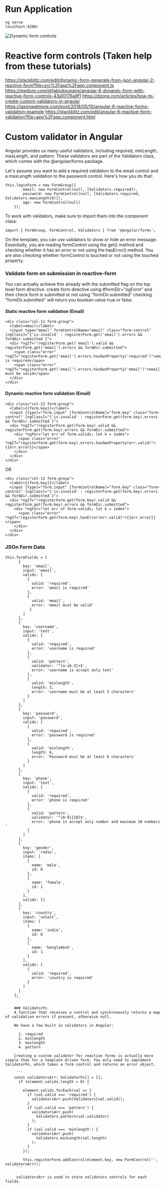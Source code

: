 # Run Application
```
ng serve
localhost:4200/
```

![Dynamic form controls](ss.png)

# Reactive form controls (Taken help from these tutorials)

https://stackblitz.com/edit/dynamic-form-generate-from-json-angular-2-reactive-form?file=src%2Fapp%2Fapp.component.ts
https://medium.com/@fabiokounang/angular-6-dynamic-form-with-reactive-form-controls-43a10176a9f1
https://dzone.com/articles/how-to-create-custom-validators-in-angular
https://jasonwatmore.com/post/2018/05/10/angular-6-reactive-forms-validation-example
https://stackblitz.com/edit/angular-6-reactive-form-validation?file=app%2Fapp.component.html

# Custom validator in Angular

Angular provides us many useful validators, including required, minLength, maxLength, and pattern. These validators are part of the Validators class, which comes with the @angular/forms package.

Let's assume you want to add a required validation to the email control and a maxLength validation to the password control. Here's how you do that:
```
this.loginForm = new FormGroup({
        email: new FormControl(null, [Validators.required]),
        password: new FormControl(null, [Validators.required, Validators.maxLength(8)]),
        age: new FormControl(null)
    });
``` 
To work with validators, make sure to import them into the component class:

```
import { FormGroup, FormControl, Validators } from '@angular/forms';
```

On the template, you can use validators to show or hide an error message. Essentially, you are reading formControl using the get() method and checking whether it has an error or not using the hasError() method. You are also checking whether formControl is touched or not using the touched property.   

### Validate form on submission in reactive-form

You can actually achieve this already with the submitted flag on the top level form directive. create form directive using #formDir="ngForm" and then check
form is submitted or not using "formDir.submitted" checking. "formDir.submitted" will return you boolean value true or false.


#### Static reactive form validation (Email)

```
<div class="col-12 form-group">
  <label>email</label>
  <input type="email" formControlName="email" class="form-control" [ngClass]="{'is-invalid' : registerForm.get('email').errors && formDir.submitted }">
  <div *ngIf="!registerForm.get('email').valid && registerForm.get('email').errors && formDir.submitted">
    <span class="error" *ngIf="registerForm.get('email').errors.hasOwnProperty('required')">email is required</span>
    <span class="error" *ngIf="registerForm.get('email').errors.hasOwnProperty('email')">email must be valid</span>
  </div>
</div>
``` 

#### Dynamic reactive form validation (Email)

```
<div class="col-12 form-group">
  <label>{{form.key}}</label>
  <input [type]="form.input" [formControlName]="form.key" class="form-control" [ngClass]="{'is-invalid' : registerForm.get(form.key).errors && formDir.submitted }">
  <div *ngIf="!registerForm.get(form.key).valid && registerForm.get(form.key).errors && formDir.submitted">
    <div *ngFor="let err of form.valids; let k = index">
      <span class="error" *ngIf="registerForm.get(form.key).errors.hasOwnProperty(err.valid)">{{err.error}}</span>
    </div>
  </div>
</div>
```

OR

```
<div class="col-12 form-group">
  <label>{{form.key}}</label>
  <input [type]="form.input" [formControlName]="form.key" class="form-control" [ngClass]="{'is-invalid' : registerForm.get(form.key).errors && formDir.submitted }">
  <div *ngIf="!registerForm.get(form.key).valid && registerForm.get(form.key).errors && formDir.submitted">
    <div *ngFor="let err of form.valids; let k = index">
      <span class="error" *ngIf="registerForm.get(form.key).hasError(err.valid)">{{err.error}}</span>
    </div>
  </div>
</div>
```

### JSOn Form Data
```
this.formFields = [
      {
        key: 'email',
        input: 'email',
        valids: [
          {
            valid: 'required',
            error: 'email is required'
          },
          {
            valid: 'email',
            error: 'email must be valid'
           }
        ]
      },
      {
        key: 'username',
        input: 'text',
        valids: [
          {
            valid: 'required',
            error: 'username is required'
          },
          {
            valid: 'pattern',
            validator: '^[a-zA-Z]+$',
            error: 'username is accept only text'
          },
          {
            valid: 'minlength',
            length: 3,
            error: 'username must be at least 3 characters'
          }
        ]
      },
      {
        key: 'password',
        input: 'password',
        valids: [
          {
            valid: 'required',
            error: 'password is required'
          },
          {
            valid: 'minlength',
            length: 6,
            error: 'Password must be at least 6 characters'
          }
        ]
      },
      {
        key: 'phone',
        input: 'text',
        valids: [
          {
            valid: 'required',
            error: 'phone is required'
          },
          {
            valid: 'pattern',
            validator: '^[0-9]{10}$',
            error: 'phone is accept only number and maximum 10 numbers '
          }
        ]
      },
      {
        key: 'gender',
        input: 'radio',
        items: [
          {
            name: 'male',
            id: 0
          },
          {
            name: 'female',
            id: 1
          }
        ],
        valids: []
      },
      {
        key: 'country',
        input: 'select',
        items: [
          {
            name: 'india',
            id: 0
          },
          {
            name: 'bangladesh',
            id: 1
          }
        ],
        valids: [
          {
            valid: 'required',
            error: 'country is required'
          }
        ]
      }
    ];
    ```

    ### ValidatorFn
    A function that receives a control and synchronously returns a map of validation errors if present, otherwise null.

    We have a few built in validators in Angular:

      1. required
      2. minlength
      3. maxlength
      4. pattern

    Creating a custom validator for reactive forms is actually more simple than for a template driven form. You only need to implement ValidatorFn, which takes a form control and returns an error object.

     ```
    const validatorsArr: ValidatorFn[] = [];
      if (element.valids.length > 0) {

        element.valids.forEach(val => {
          if (val.valid === 'required') {
            validatorsArr.push(Validators[val.valid]);
          }
          if (val.valid === 'pattern') {
            validatorsArr.push(
              Validators.pattern(val.validator)
            );
          }
          if (val.valid === 'minlength') {
            validatorsArr.push(
              Validators.minLength(val.length)
            );
          }
        });

        this.registerForm.addControl(element.key, new FormControl('', validatorsArr));
     ```

     validatorsArr is used to store validators controls for each fields. 

